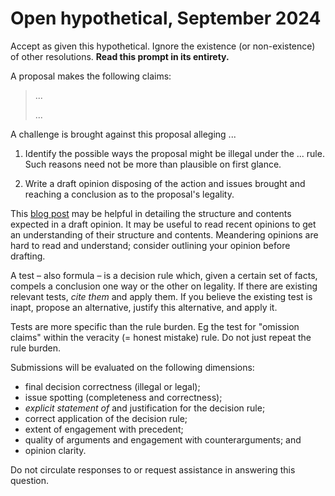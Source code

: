 Open hypothetical, September 2024
=================================

Accept as given this hypothetical. Ignore the existence (or non-existence) of other resolutions. **Read this prompt in its entirety.**

A proposal makes the following claims:

> ...
> 
> ...

A challenge is brought against this proposal alleging ...

1. Identify the possible ways the proposal might be illegal under the ... rule. Such reasons need not be more than plausible on first glance.

2. Write a draft opinion disposing of the action and issues brought and reaching a conclusion as to the proposal's legality.

This [blog post](https://imperiumanglorum.wordpress.com/2024/03/23/writing-gensec-opinions/) may be helpful in detailing the structure and contents expected in a draft opinion. It may be useful to read recent opinions to get an understanding of their structure and contents. Meandering opinions are hard to read and understand; consider outlining your opinion before drafting.

A test – also formula – is a decision rule which, given a certain set of facts, compels a conclusion one way or the other on legality. If there are existing relevant tests, _cite them_ and apply them. If you believe the existing test is inapt, propose an alternative, justify this alternative, and apply it.

Tests are more specific than the rule burden. Eg the test for "omission claims" within the veracity (= honest mistake) rule. Do not just repeat the rule burden.

Submissions will be evaluated on the following dimensions: 
* final decision correctness (illegal or legal);
* issue spotting (completeness and correctness);
* _explicit statement of_ and justification for the decision rule;
* correct application of the decision rule;
* extent of engagement with precedent;
* quality of arguments and engagement with counterarguments; and
* opinion clarity.

Do not circulate responses to or request assistance in answering this question.
